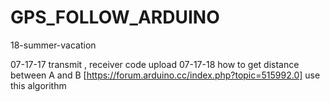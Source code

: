 # GPS_FOLLOW_ARDUINO
18-summer-vacation


07-17-17 transmit , receiver code upload 
07-17-18 how to get distance between A and B [https://forum.arduino.cc/index.php?topic=515992.0] use this algorithm
